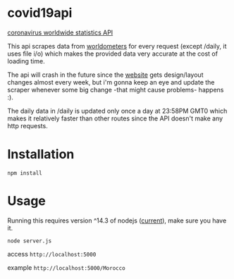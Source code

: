 # covid19api
[coronavirus worldwide statistics API](https://api19covid.herokuapp.com/)

This api scrapes data from [worldometers](https://www.worldometers.info/coronavirus/) for every request (except /daily, it uses file i/o) which makes the provided data very accurate at the cost of loading time.

The api will crash in the future since the [website](https://www.worldometers.info/coronavirus/) gets design/layout changes almost every week, but i'm gonna keep an eye and update the scraper whenever some big change -that might cause problems- happens :).

The daily data in /daily is updated only once a day at 23:58PM GMT0 which makes it relatively faster than other routes since the API doesn't make any http requests. 

# Installation

```npm install```

# Usage

Running this requires version ^14.3 of nodejs ([current](https://nodejs.org/en/download/current/)), make sure you have it.

```node server.js```

access `http://localhost:5000`

example `http://localhost:5000/Morocco`